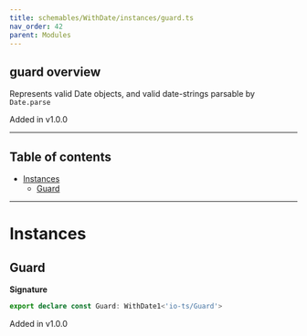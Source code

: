 ```yaml
---
title: schemables/WithDate/instances/guard.ts
nav_order: 42
parent: Modules
---
```


## guard overview

Represents valid Date objects, and valid date-strings parsable by `Date.parse`

Added in v1.0.0

---

<h2 class="text-delta">Table of contents</h2>

- [Instances](#instances)
  - [Guard](#guard)

---

# Instances

## Guard

**Signature**

```ts
export declare const Guard: WithDate1<'io-ts/Guard'>
```

Added in v1.0.0
